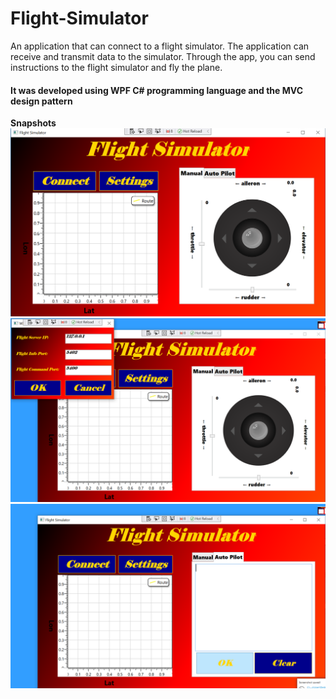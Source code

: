 # Flight-Simulator

An application that can connect to a flight simulator. The application can receive and transmit data to the simulator. Through the app, you can send instructions to the flight simulator and fly the plane.
#### It was developed using WPF C# programming language and the MVC design pattern

**Snapshots**
![](images/1.png)
![](images/2.png)
![](images/3.png)
